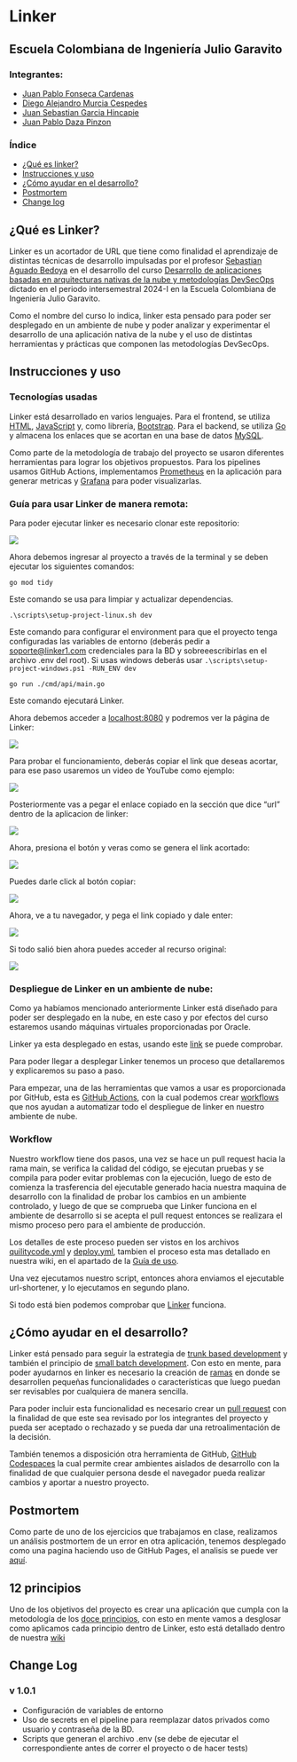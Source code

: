 # Linker

## Escuela Colombiana de Ingeniería Julio Garavito

### Integrantes:

- [Juan Pablo Fonseca Cardenas](https://github.com/juanchitololxd)
- [Diego Alejandro Murcia Cespedes](https://github.com/Diego-Murcia)
- [Juan Sebastian Garcia Hincapie](https://github.com/jgarciahincapie)
- [Juan Pablo Daza Pinzon](https://github.com/JuanPabloDaza)

### Índice

- [¿Qué es linker?](#qué-es-linker)
- [Instrucciones y uso](#instrucciones-y-uso)
- [¿Cómo ayudar en el desarrollo?](#cómo-ayudar-en-el-desarrollo)
- [Postmortem](#postmortem)
- [Change log](#change-log)


## ¿Qué es Linker?

Linker es un acortador de URL que tiene como finalidad el aprendizaje de distintas técnicas de 
desarrollo impulsadas por el profesor [Sebastian Aguado Bedoya](https://github.com/saguadob) en el desarrollo del curso
[Desarrollo de aplicaciones basadas en arquitecturas nativas de la nube y metodologías DevSecOps](https://www.escuelaing.edu.co/es/programas/curso-desarrollo-de-aplicaciones-basadas-en-arquitecturas-nativas-de-la-nube-y-metodologias-devsecops/)
dictado en el periodo intersemestral 2024-I en la Escuela Colombiana de Ingeniería Julio Garavito.

Como el nombre del curso lo indica, linker esta pensado para poder ser desplegado en un ambiente de nube y poder analizar y
experimentar el desarrollo de una aplicación nativa de la nube y el uso de distintas herramientas y prácticas que componen las metodologías DevSecOps.

## Instrucciones y uso

### Tecnologías usadas

Linker está desarrollado en varios lenguajes. Para el frontend, se utiliza [HTML](https://developer.mozilla.org/es/docs/Web/HTML), [JavaScript](https://developer.mozilla.org/es/docs/Web/JavaScript) y, como librería, [Bootstrap](https://getbootstrap.com). Para el backend, se utiliza [Go](https://go.dev) y almacena los enlaces que se acortan en una base de datos [MySQL](https://www.mysql.com).

Como parte de la metodología de trabajo del proyecto se usaron diferentes herramientas para lograr los objetivos propuestos. Para los pipelines usamos GitHub Actions,
implementamos [Prometheus](https://prometheus.io) en la aplicación para generar metricas y [Grafana](https://grafana.com) para poder visualizarlas.

### Guía para usar Linker de manera remota:

Para poder ejecutar linker es necesario clonar este repositorio:

![](/img/CloneRepo.png)<br>

Ahora debemos ingresar al proyecto a través de la terminal y se deben ejecutar los siguientes comandos:

```
go mod tidy
```

Este comando se usa para limpiar y actualizar dependencias.

```
.\scripts\setup-project-linux.sh dev
```
Este comando para configurar el environment para que el proyecto tenga configuradas las variables de entorno (deberás pedir a soporte@linker1.com credenciales para la BD y sobreeescribirlas en el archivo .env del root). Si usas windows deberás usar `.\scripts\setup-project-windows.ps1 -RUN_ENV dev`

```
go run ./cmd/api/main.go
```

Este comando ejecutará Linker.

Ahora debemos acceder a [localhost:8080](http://localhost:8080) y podremos ver la página de Linker:

![](/img/Linker1.png)<br>

Para probar el funcionamiento, deberás copiar el link que deseas acortar, para ese paso usaremos un video de YouTube como ejemplo:

![](/img/YoutubeVideo.png)<br>

Posteriormente vas a pegar el enlace copiado en la sección que dice “url” dentro de la aplicacion de linker:

![](/img/PasteURL.png)<br>

Ahora, presiona el botón y veras como se genera el link acortado:

![](/img/ShortenURL.png)<br>

Puedes darle click al botón copiar:

![](/img/CopyButton.png)<br>

Ahora, ve a tu navegador, y pega el link copiado y dale enter:

![](/img/PasteShortenURL.png)<br>

Si todo salió bien ahora puedes acceder al recurso original:

![](/img/Video.png)<br>

### Despliegue de Linker en un ambiente de nube:

Como ya habíamos mencionado anteriormente Linker está diseñado para poder ser desplegado en la nube, en este caso y por efectos del curso estaremos usando máquinas virtuales proporcionadas por Oracle.

Linker ya esta desplegado en estas, usando este [link](http://1.unli.ink) se puede comprobar.

Para poder llegar a desplegar Linker tenemos un proceso que detallaremos y explicaremos su paso a paso.

Para empezar, una de las herramientas que vamos a usar es proporcionada por GitHub, esta es [GitHub Actions](https://docs.github.com/en/actions), con la cual podemos crear [workflows](https://docs.github.com/en/actions/using-workflows)
que nos ayudan a automatizar todo el despliegue de linker en nuestro ambiente de nube.

### Workflow

Nuestro workflow tiene dos pasos, una vez se hace un pull request hacia la rama main, se verifica la calidad del código, se ejecutan pruebas y se compila para 
poder evitar problemas con la ejecución, luego de esto de comienza la trasferencia del ejecutable generado hacia nuestra maquina de desarrollo con la finalidad de probar los cambios en un ambiente controlado, y luego de que se comprueba que Linker funciona en el ambiente de desarrollo si se acepta el pull request 
entonces se realizara el mismo proceso pero para el ambiente de producción.

Los detalles de este proceso pueden ser vistos en los archivos [quilitycode.yml](./.github/workflows/qualitycode.yml) y [deploy.yml](./.github/workflows/deploy.yml), tambien el proceso esta mas detallado en nuestra wiki, en el apartado de la [Guía de uso](https://github.com/co-eiv-devsecops/linker-1-app/wiki/Guia-de-uso).

Una vez ejecutamos nuestro script, entonces ahora enviamos el ejecutable url-shortener, y lo ejecutamos en segundo plano.

Si todo está bien podemos comprobar que [Linker](http://1.unli.ink) funciona.

## ¿Cómo ayudar en el desarrollo?

Linker está pensado para seguir la estrategia de [trunk based development](https://trunkbaseddevelopment.com) y también el principio de [small batch development](https://dora.dev/capabilities/working-in-small-batches/).
Con esto en mente, para poder ayudarnos en linker es necesario la creación de [ramas](https://docs.github.com/en/pull-requests/collaborating-with-pull-requests/proposing-changes-to-your-work-with-pull-requests/about-branches) en donde se desarrollen pequeñas funcionalidades
o características que luego puedan ser revisables por cualquiera de manera sencilla.

Para poder incluir esta funcionalidad es necesario crear un [pull request](https://docs.github.com/en/pull-requests/collaborating-with-pull-requests/proposing-changes-to-your-work-with-pull-requests/about-pull-requests)
con la finalidad de que este sea revisado por los integrantes del proyecto y pueda ser aceptado o rechazado y se pueda dar una retroalimentación de la decisión.

También tenemos a disposición otra herramienta de GitHub, [GitHub Codespaces](https://github.com/features/codespaces) la cual permite crear ambientes aislados de desarrollo
con la finalidad de que cualquier persona desde el navegador pueda realizar cambios y aportar a nuestro proyecto.

## Postmortem

Como parte de uno de los ejercicios que trabajamos en clase, realizamos un análisis postmortem de un error en otra aplicación, tenemos desplegado como una pagina haciendo uso de GitHub Pages, el analisis se puede ver [aquí](https://co-eiv-devsecops.github.io/linker-1-app/).

## 12 principios

Uno de los objetivos del proyecto es crear una aplicación que cumpla con la metodología de los [doce principios](https://12factor.net/es/), con esto en mente
vamos a desglosar como aplicamos cada principio dentro de Linker, esto está detallado dentro de nuestra [wiki](https://github.com/co-eiv-devsecops/linker-1-app/wiki/12-Principios)

## Change Log
### v 1.0.1
- Configuración de variables de entorno 
- Uso de secrets en el pipeline para reemplazar datos privados como usuario y contraseña de la BD.
- Scripts que generan el archivo .env (se debe de ejecutar el correspondiente antes de correr el proyecto o de hacer tests)